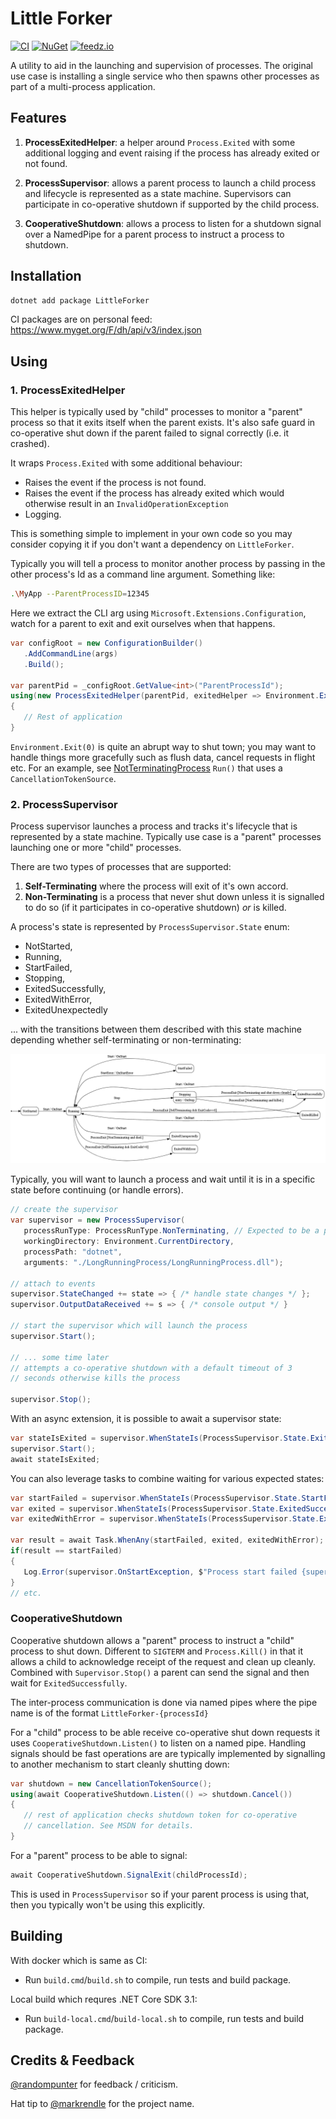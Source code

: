# Little Forker

[![CI](https://github.com/damianh/LittleForker/workflows/CI/badge.svg)](https://github.com/damianh/LittleForker/actions?query=workflow%3ACI)
[![NuGet](https://img.shields.io/nuget/v/LittleForker.svg)](https://www.nuget.org/packages/LittleForker)
[![feedz.io](https://img.shields.io/badge/endpoint.svg?url=https%3A%2F%2Ff.feedz.io%2Fdh%2Foss-ci%2Fshield%2FLittleForker%2Flatest)](https://f.feedz.io/dh/oss-ci/packages/LittleForker/latest/download)

A utility to aid in the launching and supervision of processes. The original use
case is installing a single service who then spawns other processes as part of a
multi-process application.

## Features

  1. **ProcessExitedHelper**: a helper around `Process.Exited` with some additional
     logging and event raising if the process has already exited or not found.

  2. **ProcessSupervisor**: allows a parent process to launch a child process
     and lifecycle is represented as a state machine. Supervisors can participate
     in co-operative shutdown if supported by the child process.

  3. **CooperativeShutdown**: allows a process to listen for a shutdown signal
     over a NamedPipe for a parent process to instruct a process to shutdown.

## Installation

```bash
dotnet add package LittleForker
```

CI packages are on personal feed: https://www.myget.org/F/dh/api/v3/index.json

## Using

### 1. ProcessExitedHelper

This helper is typically used by "child" processes to monitor a "parent" process
so that it exits itself when the parent exists. It's also safe guard in
co-operative shut down if the parent failed to signal correctly (i.e. it
crashed).

It wraps `Process.Exited` with some additional behaviour:

- Raises the event if the process is not found.
- Raises the event if the process has already exited which would otherwise
  result in an `InvalidOperationException`
- Logging.

This is something simple to implement in your own code so you may
consider copying it if you don't want a dependency on `LittleForker`.

Typically you will tell a process to monitor another process by passing in the
other process's Id as a command line argument. Something like:

```bash
.\MyApp --ParentProcessID=12345
```

Here we extract the CLI arg using `Microsoft.Extensions.Configuration`, watch
for a parent to exit and exit ourselves when that happens.

```csharp
var configRoot = new ConfigurationBuilder()
   .AddCommandLine(args)
   .Build();

var parentPid = _configRoot.GetValue<int>("ParentProcessId");
using(new ProcessExitedHelper(parentPid, exitedHelper => Environment.Exit(0)))
{
   // Rest of application
}
```

`Environment.Exit(0)` is quite an abrupt way to shut town; you may want to
handle things more gracefully such as flush data, cancel requests in flight etc.
For an example, see
[NotTerminatingProcess](src/NonTerminatingProcess/Program.cs) `Run()` that uses
a `CancellationTokenSource`.

### 2. ProcessSupervisor

Process supervisor launches a process and tracks it's lifecycle that is represented by a
state machine. Typically use case is a "parent" processes launching one or more "child"
processes.

There are two types of processes that are supported:

1. **Self-Terminating** where the process will exit of it's own accord.
2. **Non-Terminating** is a process that never shut down unless it is
   signalled to do so (if it participates in co-operative shutdown) _or_ is killed.

A process's state is represented by `ProcessSupervisor.State` enum:

- NotStarted,
- Running,
- StartFailed,
- Stopping,
- ExitedSuccessfully,
- ExitedWithError,
- ExitedUnexpectedly

... with the transitions between them described with this state machine depending
whether self-terminating or non-terminating:

![statemachine](state-machine.png)

Typically, you will want to launch a process and wait until it is in a specific
state before continuing (or handle errors).

```csharp
// create the supervisor
var supervisor = new ProcessSupervisor(
   processRunType: ProcessRunType.NonTerminating, // Expected to be a process that doesn't stop
   workingDirectory: Environment.CurrentDirectory,
   processPath: "dotnet",
   arguments: "./LongRunningProcess/LongRunningProcess.dll");

// attach to events
supervisor.StateChanged += state => { /* handle state changes */ };
supervisor.OutputDataReceived += s => { /* console output */ }

// start the supervisor which will launch the process
supervisor.Start();

// ... some time later
// attempts a co-operative shutdown with a default timeout of 3 
// seconds otherwise kills the process

supervisor.Stop();
```

With an async extension, it is possible to await a supervisor state:

```csharp
var stateIsExited = supervisor.WhenStateIs(ProcessSupervisor.State.ExitedSuccessfully);
supervisor.Start();
await stateIsExited;
```

You can also leverage tasks to combine waiting for various expected states:

```csharp
var startFailed = supervisor.WhenStateIs(ProcessSupervisor.State.StartFailed);
var exited = supervisor.WhenStateIs(ProcessSupervisor.State.ExitedSuccessfully);
var exitedWithError = supervisor.WhenStateIs(ProcessSupervisor.State.ExitedWithError);

var result = await Task.WhenAny(startFailed, exited, exitedWithError);
if(result == startFailed)
{
   Log.Error(supervisor.OnStartException, $"Process start failed {supervisor.OnStartException.Message}")
}
// etc.
```

### CooperativeShutdown

Cooperative shutdown allows a "parent" process to instruct a "child" process to
shut down. Different to `SIGTERM` and `Process.Kill()` in that it allows a child
to acknowledge receipt of the request and clean up cleanly. Combined with 
`Supervisor.Stop()` a parent can send the signal and then wait for `ExitedSuccessfully`.

The inter-process communication is done via named pipes where the pipe name is
of the format `LittleForker-{processId}`

For a "child" process to be able receive co-operative shut down requests it uses 
`CooperativeShutdown.Listen()` to listen on a named pipe. Handling signals should 
be fast operations are are typically implemented by signalling to another mechanism
to start cleanly shutting down:

```csharp
var shutdown = new CancellationTokenSource();
using(await CooperativeShutdown.Listen(() => shutdown.Cancel())
{
   // rest of application checks shutdown token for co-operative
   // cancellation. See MSDN for details.
}
```

For a "parent" process to be able to signal:

```csharp
await CooperativeShutdown.SignalExit(childProcessId);
```

This is used in `ProcessSupervisor` so if your parent process is using that, then you
typically won't be using this explicitly.

## Building

With docker which is same as CI:
- Run `build.cmd`/`build.sh` to compile, run tests and build package.

Local build which requres .NET Core SDK 3.1:
- Run `build-local.cmd`/`build-local.sh` to compile, run tests and build package. 

## Credits & Feedback

[@randompunter](https://twitter.com/randompunter) for feedback / criticism.

Hat tip to [@markrendle](https://twitter.com/markrendle) for the project name.
